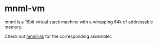 # mnml-vm

mnml is a 16bit virtual stack machine with a whopping 64k of addressable memory. 

Check out [mnml-as](https://github.com/mhoertnagl/mnml-as) for the corresponding assembler.